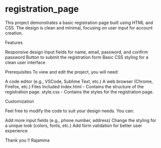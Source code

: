 # registration_page

This project demonstrates a basic registration page built using HTML and CSS. The design is clean and minimal, focusing on user input for account creation.

Features

Responsive design
Input fields for name, email, password, and confirm password
Button to submit the registration form
Basic CSS styling for a clean user interface

Prerequisites
To view and edit the project, you will need:

A code editor (e.g., VSCode, Sublime Text, etc.)
A web browser (Chrome, Firefox, etc.)
Files Included
index.html - Contains the structure of the registration page.
style.css - Contains the styles for the registration page.

Customization

Feel free to modify the code to suit your design needs. You can:

Add more input fields (e.g., phone number, address)
Change the styling for a unique look (colors, fonts, etc.)
Add form validation for better user experience

Thank you !!
Rajamma
